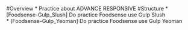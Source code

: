 #Overview
    * Practice about ADVANCE RESPONSIVE
#Structure
    * [Foodsense-Gulp_Slush] Do practice Foodsense use Gulp Slush  
    * [Foodsense-Gulp_Yeoman] Do practice Foodsense use Gulp Yeoman